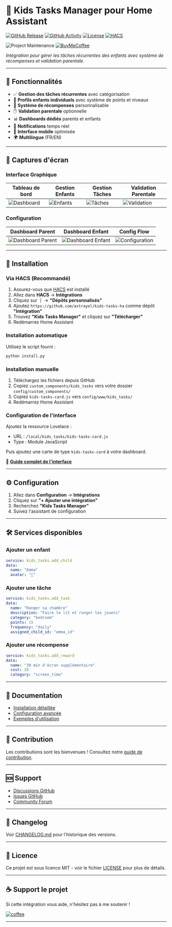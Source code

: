 # 🧸 Kids Tasks Manager pour Home Assistant

[![GitHub Release][releases-shield]][releases]
[![GitHub Activity][commits-shield]][commits]
[![License][license-shield]](LICENSE)
[![HACS][hacs-shield]][hacs]

![Project Maintenance][maintenance-shield]
[![BuyMeCoffee][buymecoffee-shield]][buymecoffee]

_Intégration pour gérer les tâches récurrentes des enfants avec système de récompenses et validation parentale._

---

## 🌟 Fonctionnalités

- ✅ **Gestion des tâches récurrentes** avec catégorisation
- 👶 **Profils enfants individuels** avec système de points et niveaux  
- 🎁 **Système de récompenses** personnalisable
- ✋ **Validation parentale** optionnelle
- 📊 **Dashboards dédiés** parents et enfants
- 🔔 **Notifications** temps réel
- 📱 **Interface mobile** optimisée
- 🌍 **Multilingue** (FR/EN)

---

## 📸 Captures d'écran

### Interface Graphique
| Tableau de bord | Gestion Enfants | Gestion Tâches | Validation Parentale |
|---|---|---|---|
| ![Dashboard](docs/images/interface_dashboard.png) | ![Enfants](docs/images/interface_children.png) | ![Tâches](docs/images/interface_tasks.png) | ![Validation](docs/images/interface_validation.png) |

### Configuration
| Dashboard Parent | Dashboard Enfant | Config Flow |
|---|---|---|
| ![Dashboard Parent](docs/images/dashboard_parent.png) | ![Dashboard Enfant](docs/images/dashboard_child.png) | ![Configuration](docs/images/config_flow.png) |

---

## 🚀 Installation

### Via HACS (Recommandé)

1. Assurez-vous que [HACS](https://hacs.xyz/) est installé
2. Allez dans **HACS** → **Intégrations** 
3. Cliquez sur **⋮** → **"Dépôts personnalisés"**
4. Ajoutez `https://github.com/astrayel/kids-tasks-ha` comme dépôt **"Intégration"**
5. Trouvez **"Kids Tasks Manager"** et cliquez sur **"Télécharger"**
6. Redémarrez Home Assistant

### Installation automatique

Utilisez le script fourni :
```bash
python install.py
```

### Installation manuelle

1. Téléchargez les fichiers depuis GitHub
2. Copiez `custom_components/kids_tasks` vers votre dossier `config/custom_components/`
3. Copiez `kids-tasks-card.js` vers `config/www/kids_tasks/`
4. Redémarrez Home Assistant

### Configuration de l'interface

Ajoutez la ressource Lovelace :
- URL : `/local/kids_tasks/kids-tasks-card.js`
- Type : Module JavaScript

Puis ajoutez une carte de type `kids-tasks-card` à votre dashboard.

📖 **[Guide complet de l'interface](INTERFACE_GUIDE.md)**

---

## ⚙️ Configuration

1. Allez dans **Configuration** → **Intégrations**
2. Cliquez sur **"+ Ajouter une intégration"** 
3. Recherchez **"Kids Tasks Manager"**
4. Suivez l'assistant de configuration

---

## 🛠️ Services disponibles

### Ajouter un enfant
```yaml
service: kids_tasks.add_child
data:
  name: "Emma"
  avatar: "👧"
```

### Ajouter une tâche
```yaml
service: kids_tasks.add_task
data:
  name: "Ranger sa chambre"
  description: "Faire le lit et ranger les jouets"
  category: "bedroom"
  points: 15
  frequency: "daily"
  assigned_child_id: "emma_id"
```

### Ajouter une récompense
```yaml
service: kids_tasks.add_reward
data:
  name: "30 min d'écran supplémentaire"
  cost: 20
  category: "screen_time"
```

---

## 📖 Documentation

- [Installation détaillée](docs/installation.md)
- [Configuration avancée](docs/configuration.md) 
- [Exemples d'utilisation](docs/examples.md)

---

## 🤝 Contribution

Les contributions sont les bienvenues ! Consultez notre [guide de contribution](CONTRIBUTING.md).

---

## 🆘 Support

- [Discussions GitHub](https://github.com/astrayel/kids-tasks-ha/discussions)
- [Issues GitHub](https://github.com/astrayel/kids-tasks-ha/issues)
- [Community Forum](https://community.home-assistant.io/)

---

## 📝 Changelog

Voir [CHANGELOG.md](CHANGELOG.md) pour l'historique des versions.

---

## 📄 Licence

Ce projet est sous licence MIT - voir le fichier [LICENSE](LICENSE) pour plus de détails.

---

## ☕ Support le projet

Si cette intégration vous aide, n'hésitez pas à me soutenir !

[![coffee](https://www.buymeacoffee.com/assets/img/custom_images/black_img.png)](https://www.buymeacoffee.com/astrayel)

---

<!-- Badges -->
[releases-shield]: https://img.shields.io/github/release/astrayel/kids-tasks-ha.svg?style=for-the-badge
[releases]: https://github.com/astrayel/kids-tasks-ha/releases

[commits-shield]: https://img.shields.io/github/commit-activity/y/astrayel/kids-tasks-ha.svg?style=for-the-badge  
[commits]: https://github.com/astrayel/kids-tasks-ha/commits/main

[license-shield]: https://img.shields.io/github/license/astrayel/kids-tasks-ha.svg?style=for-the-badge

[hacs-shield]: https://img.shields.io/badge/HACS-Custom-orange.svg?style=for-the-badge
[hacs]: https://github.com/hacs/integration

[maintenance-shield]: https://img.shields.io/badge/maintainer-astrayel-blue.svg?style=for-the-badge

[buymecoffee]: https://www.buymeacoffee.com/astrayel
[buymecoffee-shield]: https://www.buymeacoffee.com/assets/img/custom_images/orange_img.png
